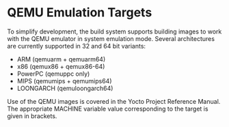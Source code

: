 QEMU Emulation Targets
======================

To simplify development, the build system supports building images to
work with the QEMU emulator in system emulation mode. Several architectures
are currently supported in 32 and 64 bit variants:

  * ARM (qemuarm + qemuarm64)
  * x86 (qemux86 + qemux86-64)
  * PowerPC (qemuppc only)
  * MIPS (qemumips + qemumips64)
  * LOONGARCH (qemuloongarch64)

Use of the QEMU images is covered in the Yocto Project Reference Manual.
The appropriate MACHINE variable value corresponding to the target is given
in brackets.
